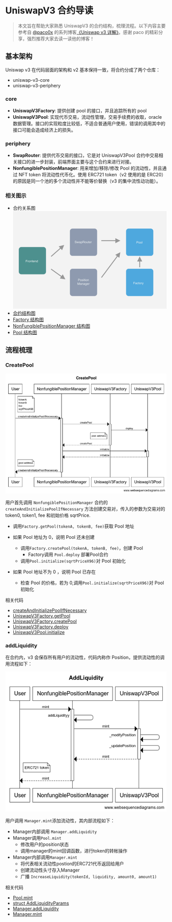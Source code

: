 # UniswapV3 合约导读

> 本文旨在帮助大家熟悉 UniswapV3 的合约结构，梳理流程。以下内容主要参考自 [@paco0x](https://github.com/paco0x) 的系列博客[《Uniswap v3 详解》](https://liaoph.com/uniswap-v3-1/)。感谢 paco 的精彩分享，强烈推荐大家去读一读他的博客！

## 基本架构

Uniswap v3 在代码层面的架构和 v2 基本保持一致，将合约分成了两个仓库：

- uniswap-v3-core
- uniswap-v3-periphery

### core

- **UniswapV3Factory**: 提供创建 pool 的接口，并且追踪所有的 pool
- **UniswapV3Pool**: 实现代币交易，流动性管理，交易手续费的收取，oracle 数据管理。接口的实现粒度比较低，不适合普通用户使用，错误的调用其中的接口可能会造成经济上的损失。

### periphery

- **SwapRouter**: 提供代币交易的接口，它是对 UniswapV3Pool 合约中交易相关接口的进一步封装，前端界面主要与这个合约来进行对接。
- **NonfungiblePositionManager**: 用来增加/移除/修改 Pool 的流动性，并且通过 NFT token 将流动性代币化。使用 ERC721 token（v2 使用的是 ERC20）的原因是同一个池的多个流动性并不能等价替换（v3 的集中流性动功能）。

### 相关图示

- 合约关系图
  ![合约关系图](./img/contracts-relationship.webp)
- [合约结构图](../img/640.png)
- [Factory 结构图](./img/UniswapV3_ContractMap_Factory.png)
- [NonFungiblePositionManager 结构图](./img/UniswapV3_ContractMap_NonFungiblePositionManager.png)
- [Pool 结构图](./img/UniswapV3_ContractMap_Pool.png)

## 流程梳理

### CreatePool

![创建交易对流程图](./img/create-pool.png)

用户首先调用 `NonfungiblePositionManager` 合约的 `createAndInitializePoolIfNecessary` 方法创建交易对，传入的参数为交易对的 token0, token1, fee 和初始价格 sqrtPrice.

- 调用`Factory.getPool(tokenA, tokenB, fee)`获取 Pool 地址

- 如果 Pool 地址为 0，说明 Pool 还未创建

  - 调用`Factory.createPool(tokenA, tokenB, fee)`，创建 Pool
    - Factory调用 `Pool.deploy` 部署Pool合约
  - 调用`Pool.initialize(sqrtPriceX96)`对 Pool 初始化

- 如果 Pool 地址不为 0 ，说明 Pool 已存在

  - 检查 Pool 的价格，若为 0,调用`Pool.initialize(sqrtPriceX96)`对 Pool 初始化

相关代码

- [createAndInitializePoolIfNecessary](./NonfungiblePositionManager.md#createAndInitializePoolIfNecessary)
- [UniswapV3Factory.getPool](./UniswapV3Factory.md#getPool)
- [UniswapV3Factory.createPool](./UniswapV3Factory.md#createPool)
- [UniswapV3Factory.deploy](./UniswapV3Factory.md#deploy)
- [UniswapV3Pool.initialize](./UniswapV3Pool.md#initialize)

### addLiquidity

在合约内，v3 会保存所有用户的流动性，代码内称作 Position，提供流动性的调用流程如下：

![添加流动性对流程图](./img/add-liquidity.png)

用户调用 `Manager.mint`添加流动性，其内部流程如下：

- Manager内部调用 `Manager.addLiquidity`
- Manager调用`Pool.mint`
  - 修改用户的position状态
  - 调用manager的mint回调函数，进行token的转帐操作
- Manager内部调用`Manager.mint`
  - 将代表相关流动性postion的ERC721代币返回给用户
  - 创建流动性头寸存入Manager
  - 广播 `IncreaseLiquidity(tokenId, liquidity, amount0, amount1)`

相关代码

- [Pool.mint](./UniswapV3Pool.md#mint)
- [struct AddLiquidityParams](./NonfungiblePositionManager.md#AddLiquidityParams)
- [Manager.addLiquidity](./NonfungiblePositionManager.md#addLiquidity)
- [Manager.mint](./NonfungiblePositionManager.md#mint)
